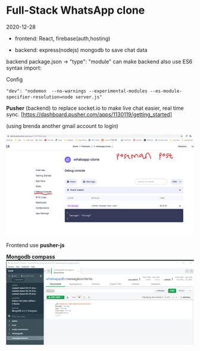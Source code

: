 # Full-Stack WhatsApp clone

2020-12-28

- frontend: React, firebase(auth,hosting)

- backend: express(nodejs) mongodb to save chat data

backend package.json -> "type": "module" can make backend also use ES6 syntax import:

Config

```
"dev": "nodemon  --no-warnings --experimental-modules --es-module-specifier-resolution=node server.js"
```

**Pusher** (backend) to replace socket.io to make live chat easier, real time sync.
[https://dashboard.pusher.com/apps/1130119/getting_started]

(using brenda another gmail account to login)

![](2020-12-29-10-13-34.png)

Frontend use **pusher-js**

**Mongodb compass**
![](2020-12-29-09-48-56.png)
